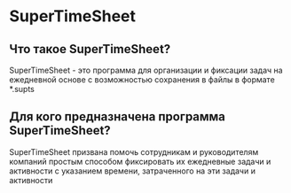 # SuperTimeSheet

## Что такое SuperTimeSheet?
SuperTimeSheet - это программа для организации и фиксации задач на ежедневной основе с возможностью сохранения в файлы в формате *.supts

## Для кого предназначена программа SuperTimeSheet?
SuperTimeSheet призвана помочь сотрудникам и руководителям компаний простым способом фиксировать их ежедневные задачи и активности с указанием времени, затраченного на эти задачи и активности

